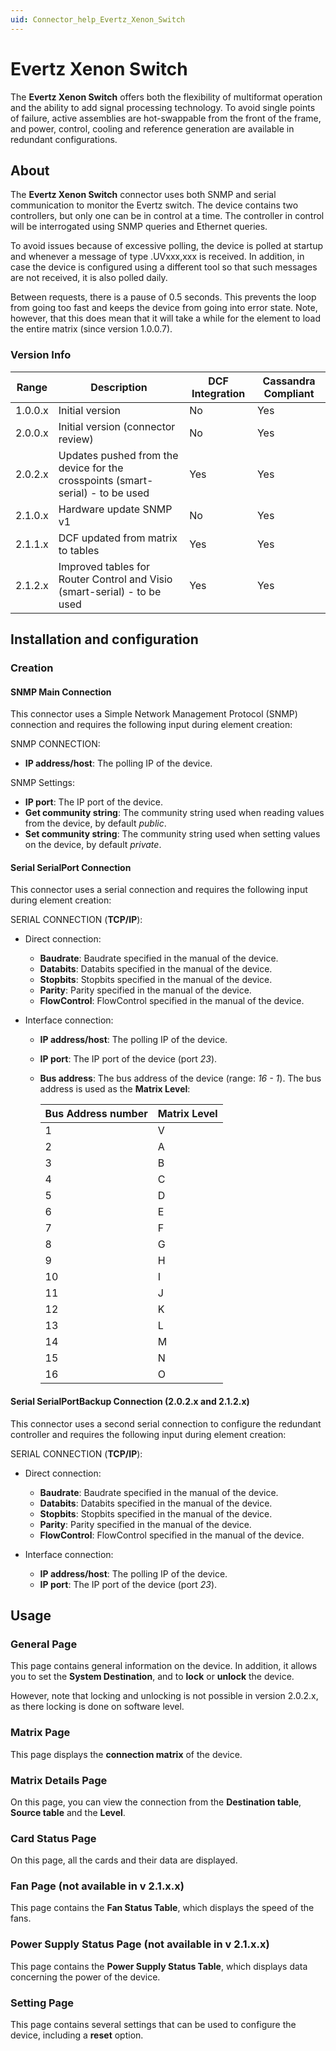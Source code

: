 ```yaml
---
uid: Connector_help_Evertz_Xenon_Switch
---
```


# Evertz Xenon Switch

The **Evertz Xenon Switch** offers both the flexibility of multiformat operation and the ability to add signal processing technology. To avoid single points of failure, active assemblies are hot-swappable from the front of the frame, and power, control, cooling and reference generation are available in redundant configurations.

## About

The **Evertz Xenon Switch** connector uses both SNMP and serial communication to monitor the Evertz switch. The device contains two controllers, but only one can be in control at a time. The controller in control will be interrogated using SNMP queries and Ethernet queries.

To avoid issues because of excessive polling, the device is polled at startup and whenever a message of type .UVxxx,xxx is received. In addition, in case the device is configured using a different tool so that such messages are not received, it is also polled daily.

Between requests, there is a pause of 0.5 seconds. This prevents the loop from going too fast and keeps the device from going into error state. Note, however, that this does mean that it will take a while for the element to load the entire matrix (since version 1.0.0.7).

### Version Info

| Range     | Description                                                                   | DCF Integration     | Cassandra Compliant     |
|------------------|--------------------------------------------------------------------------------|---------------------|-------------------------|
| 1.0.0.x          | Initial version                                                                | No                  | Yes                     |
| 2.0.0.x          | Initial version (connector review)                                                | No                  | Yes                     |
| 2.0.2.x          | Updates pushed from the device for the crosspoints (smart-serial) - to be used | Yes                 | Yes                     |
| 2.1.0.x          | Hardware update SNMP v1                                                        | No                  | Yes                     |
| 2.1.1.x          | DCF updated from matrix to tables                                              | Yes                 | Yes                     |
| 2.1.2.x          | Improved tables for Router Control and Visio (smart-serial) - to be used       | Yes                 | Yes                     |

## Installation and configuration

### Creation

#### SNMP Main Connection

This connector uses a Simple Network Management Protocol (SNMP) connection and requires the following input during element creation:

SNMP CONNECTION:

- **IP address/host**: The polling IP of the device.

SNMP Settings:

- **IP port**: The IP port of the device.
- **Get community string**: The community string used when reading values from the device, by default *public*.
- **Set community string**: The community string used when setting values on the device, by default *private*.

#### Serial SerialPort Connection

This connector uses a serial connection and requires the following input during element creation:

SERIAL CONNECTION (**TCP/IP**):

- Direct connection:

  - **Baudrate**: Baudrate specified in the manual of the device.
  - **Databits**: Databits specified in the manual of the device.
  - **Stopbits**: Stopbits specified in the manual of the device.
  - **Parity**: Parity specified in the manual of the device.
  - **FlowControl**: FlowControl specified in the manual of the device.

- Interface connection:

  - **IP address/host**: The polling IP of the device.
  - **IP port**: The IP port of the device (port *23*).
  - **Bus address**: The bus address of the device (range: *16 - 1*). The bus address is used as the **Matrix Level**:

    | Bus Address number | Matrix Level |
    |--------------------|--------------|
    | 1                  | V            |
    | 2                  | A            |
    | 3                  | B            |
    | 4                  | C            |
    | 5                  | D            |
    | 6                  | E            |
    | 7                  | F            |
    | 8                  | G            |
    | 9                  | H            |
    | 10                 | I            |
    | 11                 | J            |
    | 12                 | K            |
    | 13                 | L            |
    | 14                 | M            |
    | 15                 | N            |
    | 16                 | O            |

#### Serial SerialPortBackup Connection (2.0.2.x and 2.1.2.x)

This connector uses a second serial connection to configure the redundant controller and requires the following input during element creation:

SERIAL CONNECTION (**TCP/IP**):

- Direct connection:

  - **Baudrate**: Baudrate specified in the manual of the device.
  - **Databits**: Databits specified in the manual of the device.
  - **Stopbits**: Stopbits specified in the manual of the device.
  - **Parity**: Parity specified in the manual of the device.
  - **FlowControl**: FlowControl specified in the manual of the device.

- Interface connection:

  - **IP address/host**: The polling IP of the device.
  - **IP port**: The IP port of the device (port *23*).

## Usage

### General Page

This page contains general information on the device. In addition, it allows you to set the **System Destination**, and to **lock** or **unlock** the device.

However, note that locking and unlocking is not possible in version 2.0.2.x, as there locking is done on software level.

### Matrix Page

This page displays the **connection matrix** of the device.

### Matrix Details Page

On this page, you can view the connection from the **Destination table**, **Source table** and the **Level**.

### Card Status Page

On this page, all the cards and their data are displayed.

### Fan Page (not available in v 2.1.x.x)

This page contains the **Fan Status Table**, which displays the speed of the fans.

### Power Supply Status Page (not available in v 2.1.x.x)

This page contains the **Power Supply Status Table**, which displays data concerning the power of the device.

### Setting Page

This page contains several settings that can be used to configure the device, including a **reset** option.
